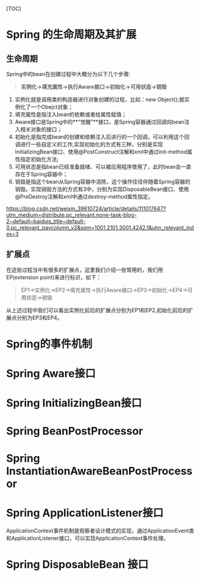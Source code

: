 [TOC]



# Spring 的生命周期及其扩展

## 生命周期

Spring中的bean在创建过程中大概分为以下几个步骤:

> **实例化->填充属性->执行Aware接口->初始化->可用状态->销毁**

1. 实例化就是调用类的构造器进行对象创建的过程，比如：new Object();就实例化了一个Obejct对象；
2. 填充属性是指注入bean的依赖或者给属性赋值；
3. Aware接口是Spring中的**“觉醒”**接口，是Spring容器通过回调向bean注入相关对象的接口；
4. 初始化是指完成bean的创建和依赖注入后进行的一个回调，可以利用这个回调进行一些自定义的工作,实现初始化的方式有三种，分别是实现InitializingBean接口、使用@PostConstruct注解和xml中通过init-method属性指定初始化方法;
5. 可用状态是指bean已经准备就绪、可以被应用程序使用了，此时bean会一直存在于Spring容器中；
6. 销毁是指这个bean从Spring容器中消除，这个操作往往伴随着Spring容器的销毁。实现销毁方法的方式有3中，分别为实现DisposableBean接口、使用@PreDestroy注解和xml中通过destroy-method属性指定。

https://blog.csdn.net/weixin_39610724/article/details/111017647?utm_medium=distribute.pc_relevant.none-task-blog-2~default~baidujs_title~default-0.pc_relevant_paycolumn_v2&spm=1001.2101.3001.4242.1&utm_relevant_index=3



## 扩展点

在这些过程当中有很多的扩展点，这里我们介绍一些常用的，我们用EP(extension point)来进行标识，如下：

> EP1->实例化->EP2->填充属性->执行Aware接口->EP3->初始化->EP4->可用状态->销毁

从上述过程中我们可以看出实例化前后的扩展点分别为EP1和EP2,初始化前后的扩展点分别为EP3和EP4。







# Spring的事件机制





# Spring Aware接口

# Spring InitializingBean接口



# Spring BeanPostProcessor



# Spring InstantiationAwareBeanPostProcessor



# Spring ApplicationListener接口

ApplicationContext事件机制是观察者设计模式的实现，通过ApplicationEvent类和ApplicationListener接口，可以实现ApplicationContext事件处理。

# Spring DisposableBean 接口